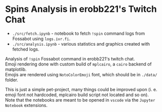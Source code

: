 # Spins Analysis in erobb221's Twitch Chat

- `./src/fetch.ipynb` - notebook to fetch `!spin` command logs from Fossabot using `logs.ivr.fi`.
- `./src/analysis.ipynb` - various statistics and graphics created with fetched logs.

Analysis of `!spin` Fossabot command in erobb221's twitch chat.  
Emoji rendering done with custom build of `mplcairo`, a `cairo` backend of matplotlib.  
Emojis are rendered using `NotoColorEmoji` font, which should be in `./data/` folder.  

This is just a simple pet-project, many things could be improved upon (i. e. emoji font not hardcoded, 
mplcairo build script not located and so on).  
Note that the notebooks are meant to be opened in `vscode` via the `Jupyter Notebook` extensions.

